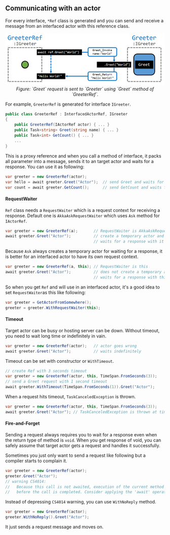 ## Communicating with an actor

For every interface, `*Ref` class is generated and you can
send and receive a message from an interfaced actor with this reference
class.

<p align="center">
  <img src="./Figure_Request.png"/><br/>
  <i>Figure: `Greet` request is sent to `Greeter` using `Greet` method of `GreeterRef`.</i>
</p>

For example, `GreeterRef` is generated for interface `IGreeter`.

```csharp
public class GreeterRef : InterfacedActorRef, IGreeter
{
    public GreeterRef(IActorRef actor) { ... }
    public Task<string> Greet(string name) { ... }
    public Task<int> GetCount() { ... }
    ...
}
```

This is a proxy reference and when you call a method of interface,
it packs all parameter into a message, sends it to an target actor and
waits for a response. You can use it as following:

```csharp
var greeter = new GreeterRef(actor);
var hello = await greeter.Greet("Actor");  // send Greet and waits for a response
var count = await greeter.GetCount();      // send GetCount and waits for a response
```

#### RequestWaiter

`Ref` class needs a `RequestWaiter` which is a request context
for receiving a response.
Default one is `AkkaAskRequestWaiter` which uses `Ask` method for `IActorRef`.

```csharp
var greeter = new GreeterRef(a);       // RequestWaiter is AkkaAskRequestWaiter
await greeter.Greet("Actor");          // create a temporary actor and
                                       // waits for a response with it
```

Because `Ask` always creates a temporary actor for waiting for a response,
it is better for an interfaced actor to have its own request context.

```csharp
var greeter = new GreeterRef(a, this); // RequestWaiter is this
await greeter.Greet("Actor");          // does not create a temporary actor and
                                       // waits for a response with this
```

So when you get `Ref` and will use in an interfaced actor, it's a good idea to
set `RequestWaiter`as this like following:

```csharp
var greeter = GetActorFromSomewhere();
greeter = greeter.WithRequestWaiter(this);
```

#### Timeout

Target actor can be busy or hosting server can be down. Without timeout, you
need to wait long time or indefinitely in vain.

```csharp
var greeter = new GreeterRef(actor);   // actor goes wrong
await greeter.Greet("Actor");          // waits indefinitely
```

Timeout can be set with constructor or `WithTimeout`.

```csharp
// create Ref with 3 seconds timeout
var greeter = new GreeterRef(actor, this, TimeSpan.FromSeconds(3));
// send a Greet request with 1 second timeout
await greeter.WithTimeout(TimeSpan.FromSeconds(1)).Greet("Actor");
```

When a request hits timeout, `TaskCanceledException` is thrown.

```csharp
var greeter = new GreeterRef(actor, this, TimeSpan.FromSeconds(3));
await greeter.Greet("Actor"); // TaskCanceledException is thrown at timeout
```

#### Fire-and-Forget

Sending a request always requires you to wait for a response even when the
return type of method is `void`. When you get response of void, you can safely
assume that target actor gets a request and handles it successfully.

Sometimes you just only want to send a request like following but a compiler
starts to complain it.

```csharp
var greeter = new GreeterRef(actor);
greeter.Greet("Actor");
// warning CS4014:
//   Because this call is not awaited, execution of the current method continues
//   before the call is completed. Consider applying the 'await' operator to the result of the call.
```

Instead of depressing `CS4014` warning, you can use `WithNoReply` method.

```csharp
var greeter = new GreeterRef(actor);
greeter.WithNoReply().Greet("Actor");
```

It just sends a request message and moves on.
